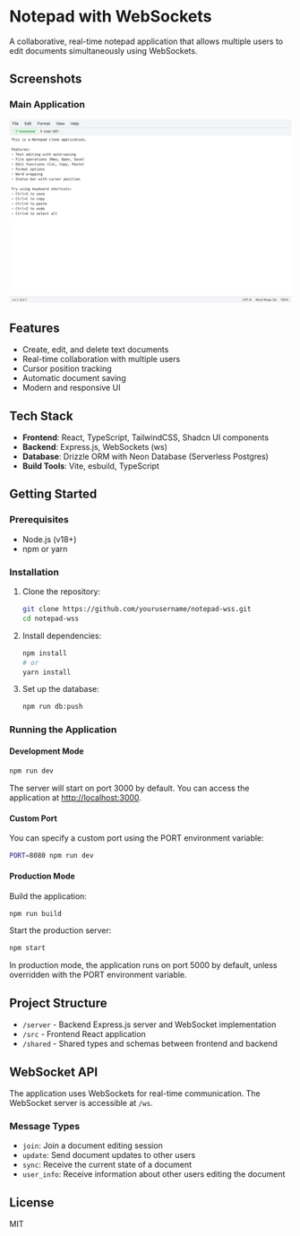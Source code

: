 # Notepad with WebSockets

A collaborative, real-time notepad application that allows multiple users to edit documents simultaneously using WebSockets.

## Screenshots

### Main Application
![Notepad Application Main View](./screenshots/notepad-app.png)

## Features

- Create, edit, and delete text documents
- Real-time collaboration with multiple users
- Cursor position tracking
- Automatic document saving
- Modern and responsive UI

## Tech Stack

- **Frontend**: React, TypeScript, TailwindCSS, Shadcn UI components
- **Backend**: Express.js, WebSockets (ws)
- **Database**: Drizzle ORM with Neon Database (Serverless Postgres)
- **Build Tools**: Vite, esbuild, TypeScript

## Getting Started

### Prerequisites

- Node.js (v18+)
- npm or yarn

### Installation

1. Clone the repository:
   ```bash
   git clone https://github.com/yourusername/notepad-wss.git
   cd notepad-wss
   ```

2. Install dependencies:
   ```bash
   npm install
   # or
   yarn install
   ```

3. Set up the database:
   ```bash
   npm run db:push
   ```

### Running the Application

#### Development Mode

```bash
npm run dev
```

The server will start on port 3000 by default. You can access the application at [http://localhost:3000](http://localhost:3000).

#### Custom Port

You can specify a custom port using the PORT environment variable:

```bash
PORT=8080 npm run dev
```

#### Production Mode

Build the application:
```bash
npm run build
```

Start the production server:
```bash
npm start
```

In production mode, the application runs on port 5000 by default, unless overridden with the PORT environment variable.

## Project Structure

- `/server` - Backend Express.js server and WebSocket implementation
- `/src` - Frontend React application
- `/shared` - Shared types and schemas between frontend and backend

## WebSocket API

The application uses WebSockets for real-time communication. The WebSocket server is accessible at `/ws`.

### Message Types

- `join`: Join a document editing session
- `update`: Send document updates to other users
- `sync`: Receive the current state of a document
- `user_info`: Receive information about other users editing the document

## License

MIT 